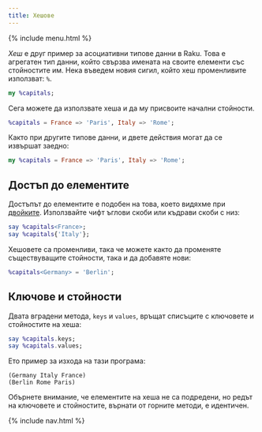 ```yaml
---
title: Хешове
---
```


{% include menu.html %}

_Хеш_ е друг пример за асоциативни типове данни в Raku. Това е агрегатен тип данни, който свързва имената на своите елементи със стойностите им. Нека въведем новия сигил, който хеш променливите използват: `%`.

```raku
my %capitals;
```

Сега можете да използвате хеша и да му присвоите начални стойности.

```raku
%capitals = France => 'Paris', Italy => 'Rome';
```

Както при другите типове данни, и двете действия могат да се извършат заедно:

```raku
my %capitals = France => 'Paris', Italy => 'Rome';
```

## Достъп до елементите

Достъпът до елементите е подобен на това, което видяхме при [двойките](../pairs). Използвайте чифт ъглови скоби или къдрави скоби с низ:

```raku
say %capitals<France>;
say %capitals{'Italy'};
```

Хешовете са променливи, така че можете както да променяте съществуващите стойности, така и да добавяте нови:

```raku
%capitals<Germany> = 'Berlin';
```

## Ключове и стойности

Двата вградени метода, `keys` и `values`, връщат списъците с ключовете и стойностите на хеша:

```raku
say %capitals.keys;
say %capitals.values;
```

Ето пример за изхода на тази програма:

    (Germany Italy France)
    (Berlin Rome Paris)

Обърнете внимание, че елементите на хеша не са подредени, но редът на ключовете и стойностите, върнати от горните методи, е идентичен.

{% include nav.html %}
